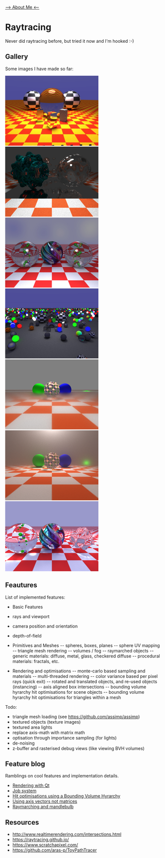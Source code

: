 [ --> About Me <-- ](https://aduvenhage.github.io/)

# Raytracing
Never did raytracing before, but tried it now and I'm hooked :-)

## Gallery
Some images I have made so far:<br>
<p float="left">
  <img src="gallery/raytracing/raytraced_4096.jpeg" alt="Clean raytracing (no monte carlo)" width="300"/>
  <img src="gallery/raytracing/raytraced_bulb2.jpeg" alt="Mandlebulb (raymarched)" width="300"/>
  <img src="gallery/raytracing/raymarched_nougat2.jpeg" alt="Raymarched goodness" width="300"/>
  <img src="gallery/raytracing/raytraced_bvh.jpeg" alt="Tracing many object fast" width="300"/>
  <img src="gallery/raytracing/raytraced_mist.jpeg" alt="Volume scattering" width="300"/>
  <img src="gallery/raytracing/raytraced_smog2.jpeg" alt="Volume scattering" width="300"/>
  <img src="gallery/raytracing/raytraced_nougat3.jpeg" alt="Raymarched goodness" width="300"/>
</p>

## Feautures
List of implemented features:
- Basic Features
 - rays and viewport
 - camera position and orientation
 - depth-of-field

- Primitives and Meshes
-- spheres, boxes, planes
-- sphere UV mapping
-- triangle mesh rendering
-- volumes / fog
-- raymarched objects
-- generic materials: diffuse, metal, glass, checkered diffuse
-- procedural materials: fractals, etc.

- Rendering and optimisations
-- monte-carlo based sampling and materials
-- multi-threaded rendering
-- color variance based per pixel rays (quick exit)
-- rotated and translated objects, and re-used objects (instancing)
-- axis aligned box intersections
-- bounding volume hyrarchy hit optimisations for scene objects
-- bounding volume hyrarchy hit optimisations for triangles within a mesh

Todo:
- triangle mesh loading (see https://github.com/assimp/assimp)
- textured objects (texture images)
- textured area lights
- replace axis-math with matrix math
- optisation through importance sampling (for lights)
- de-noising
- z-buffer and rasterised debug views (like viewing BVH volumes)

## Feature blog
Ramblings on cool features and implementation details.
- [Rendering with Qt](pages/qt.md)
- [Job system](pages/jobs.md)
- [Hit optimisations using a Bounding Volume Hyrarchy](pages/bvh.md)
- [Using axis vectors not matrices](pages/axis.md)
- [Raymarching and mandlebulb](pages/raymarching.md)

## Resources
- http://www.realtimerendering.com/intersections.html
- https://raytracing.github.io/
- https://www.scratchapixel.com/
- https://github.com/aras-p/ToyPathTracer



